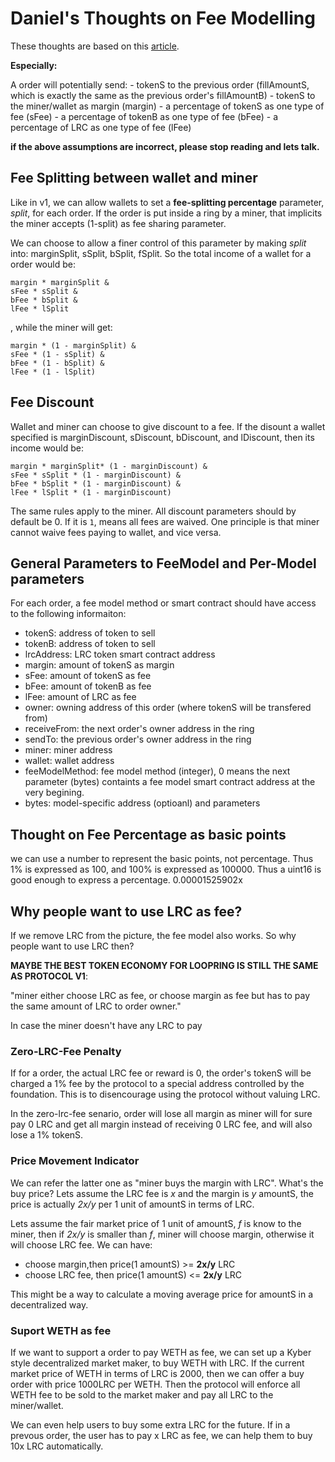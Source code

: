 
# Daniel's Thoughts on Fee Modelling

These thoughts are based on this [article](https://github.com/Loopring/protocol2/blob/master/docs/rate_and_margin_calculation.md#what-you-can-learn-from-this-simulation).

**Especially:**

A order will potentially send:
    - tokenS to the previous order (fillAmountS, which is exactly the same as the previous order's fillAmountB)
    - tokenS to the miner/wallet as margin (margin)
    - a percentage of tokenS as one type of fee (sFee)
    - a percentage of tokenB as one type of fee (bFee)
    - a percentage of LRC as one type of fee (lFee)
    
**if the above assumptions are incorrect, please stop reading and lets talk.**
    
## Fee Splitting between wallet and miner
Like in v1, we can allow wallets to set a **fee-splitting percentage** parameter, *split*, for each order. If the order is put inside a ring by a miner, that implicits the miner accepts (1-split) as fee sharing parameter.

We can choose to allow a finer control of this parameter by making *split* into: marginSplit, sSplit, bSplit, fSplit. So the total income of a wallet for a order would be:
```
margin * marginSplit & 
sFee * sSplit & 
bFee * bSplit & 
lFee * lSplit
```
, while the miner will get:
```
margin * (1 - marginSplit) &
sFee * (1 - sSplit) &
bFee * (1 - bSplit) &
lFee * (1 - lSplit)
```

## Fee Discount
Wallet and miner can choose to give discount to a fee. If the disount a wallet specified is marginDiscount, sDiscount, bDiscount, and lDiscount, then its income would be:

```
margin * marginSplit* (1 - marginDiscount) & 
sFee * sSplit * (1 - marginDiscount) & 
bFee * bSplit * (1 - marginDiscount) & 
lFee * lSplit * (1 - marginDiscount)
```

The same rules apply to the miner. All discount parameters should by default be 0. If it is `1`, means all fees are waived.
One principle is that miner cannot waive fees paying to wallet, and vice versa. 


## General Parameters to FeeModel and Per-Model parameters

For each order, a fee model method or smart contract should have access to the following informaiton:

- tokenS: address of token to sell
- tokenB: address of token to sell
- lrcAddress: LRC token smart contract address
- margin: amount of tokenS as margin
- sFee: amount of tokenS as fee
- bFee: amount of tokenB as fee
- lFee: amount of LRC as fee
- owner: owning address of this order (where tokenS will be transfered from)
- receiveFrom: the next order's owner address in the ring
- sendTo: the previous order's owner address in the ring
- miner: miner address
- wallet: wallet address
- feeModelMethod: fee model method (integer), 0 means the next parameter (bytes) containts a fee model smart contract address at the very begining.
- bytes: model-specific address (optioanl) and parameters


## Thought on Fee Percentage as basic points
we can use a number to represent the basic points, not percentage. Thus 1% is expressed as 100, and 100% is expressed as 100000. Thus a uint16 is good enough to express a percentage.
0.00001525902x

## Why people want to use LRC as fee?

If we remove LRC from the picture, the fee model also works. So why people want to use LRC then?

**MAYBE THE BEST TOKEN ECONOMY FOR LOOPRING IS STILL THE SAME AS PROTOCOL V1**:

"miner either choose LRC as fee, or choose margin as fee but has to pay the same amount of LRC to order owner."

In case the miner doesn't have any LRC to pay

### Zero-LRC-Fee Penalty

If for a order, the actual LRC fee or reward is 0, the order's tokenS will be charged a 1% fee by the protocol to a special address controlled by the foundation. This is to disencourage using the protocol without valuing LRC.

In the zero-lrc-fee senario, order will lose all margin as miner will for sure pay 0 LRC and get all margin instead of receiving 0 LRC fee, and will also lose a 1% tokenS.

### Price Movement Indicator

We can refer the latter one as "miner buys the margin with LRC". What's the buy price? Lets assume the LRC fee is *x* and the   margin is *y* amountS, the price is actually *2x/y* per 1 unit of amountS in terms of LRC.

Lets assume the fair market price of 1 unit of amountS, *f* is know to the miner, then if *2x/y* is smaller than *f*, miner will choose margin, otherwise it will choose LRC fee. We can have:

- choose margin,then price(1 amountS) >= **2x/y** LRC
- choose LRC fee, then price(1 amountS) <= **2x/y** LRC

This might be a way to calculate a moving average price for amountS in a decentralized way.

### Suport WETH as fee

If we want to support a order to pay WETH as fee, we can set up a Kyber style decentralized market maker, to buy WETH with LRC. If the current market price of WETH in terms of LRC is 2000, then we can offer a buy order with price 1000LRC per WETH. Then the protocol will enforce all WETH fee to be sold to the market maker and pay all LRC to the miner/wallet.


We can even help users to buy some extra LRC for the future. If in a prevous order, the user has to pay x LRC as fee, we can help them to buy 10x LRC automatically.
